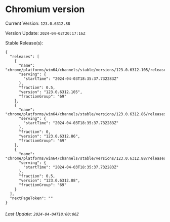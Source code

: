 # Chromium version

Current Version: `123.0.6312.88`

Version Update: `2024-04-02T20:17:16Z`

Stable Release(s):
```
{
  "releases": [
    {
      "name": "chrome/platforms/win64/channels/stable/versions/123.0.6312.105/releases/1712169337",
      "serving": {
        "startTime": "2024-04-03T18:35:37.732283Z"
      },
      "fraction": 0.5,
      "version": "123.0.6312.105",
      "fractionGroup": "69"
    },
    {
      "name": "chrome/platforms/win64/channels/stable/versions/123.0.6312.86/releases/1712169337",
      "serving": {
        "startTime": "2024-04-03T18:35:37.732283Z"
      },
      "fraction": 0,
      "version": "123.0.6312.86",
      "fractionGroup": "69"
    },
    {
      "name": "chrome/platforms/win64/channels/stable/versions/123.0.6312.88/releases/1712169337",
      "serving": {
        "startTime": "2024-04-03T18:35:37.732283Z"
      },
      "fraction": 0.5,
      "version": "123.0.6312.88",
      "fractionGroup": "69"
    }
  ],
  "nextPageToken": ""
}
```

###### Last Update: `2024-04-04T18:00:06Z`
        
